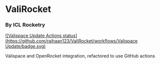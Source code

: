 # ValiRocket
### By ICL Rocketry
[![Valispace Update Actions status](https://github.com/raihaan123/ValiRocket/workflows/Valispace Update/badge.svg)](https://github.com/raihaan123/ValiRocket/actions)

Valispace and OpenRocket integration, refactored to use GitHub actions
